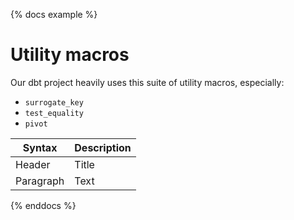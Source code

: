 {% docs example %}
# Utility macros

Our dbt project heavily uses this suite of utility macros, especially:
- `surrogate_key`
- `test_equality`
- `pivot`

| Syntax      | Description |
| ----------- | ----------- |
| Header      | Title       |
| Paragraph   | Text        |
{% enddocs %}